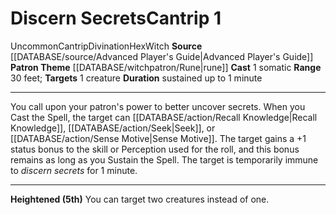 ﻿---
actions: '[one-action]'
area: null
bloodline: null
component:
- Somatic
cost: null
deity: null
domain: null
duration: sustained up to 1 minute
element: null
heighten: 5th
heighten_level: 1, 5
id: '796'
lesson: null
level: '1'
mystery: null
name: Discern Secrets
patron_theme: '[[DATABASE/witchpatron/Rune|Rune]]'
range: 30 feet
rarity: Uncommon
requirement: null
rus_type_level: null
saving_throw: null
school: Divination
source: '[[DATABASE/source/Advanced Player''s Guide|Advanced Player''s Guide]]'
target: 1 creature
tradition: null
trait:
- '[[DATABASE/trait/Cantrip|Cantrip]]'
- '[[DATABASE/trait/Divination|Divination]]'
- '[[DATABASE/trait/Hex|Hex]]'
- '[[DATABASE/trait/Uncommon|Uncommon]]'
- '[[DATABASE/trait/Witch|Witch]]'
trigger: null
type: Cantrip

---
# Discern Secrets<span class="item-type">Cantrip 1</span>

<span class="trait-uncommon item-trait">Uncommon</span><span class="item-trait">Cantrip</span><span class="item-trait">Divination</span><span class="item-trait">Hex</span><span class="item-trait">Witch</span>
**Source** [[DATABASE/source/Advanced Player's Guide|Advanced Player's Guide]] 
**Patron Theme** [[DATABASE/witchpatron/Rune|rune]]
**Cast** <span class="action-icon">1</span> somatic
**Range** 30 feet; **Targets** 1 creature
**Duration** sustained up to 1 minute

---
You call upon your patron's power to better uncover secrets. When you Cast the Spell, the target can [[DATABASE/action/Recall Knowledge|Recall Knowledge]], [[DATABASE/action/Seek|Seek]], or [[DATABASE/action/Sense Motive|Sense Motive]]. The target gains a +1 status bonus to the skill or Perception used for the roll, and this bonus remains as long as you Sustain the Spell. The target is temporarily immune to _discern secrets_ for 1 minute.

---
**Heightened (5th)** You can target two creatures instead of one.